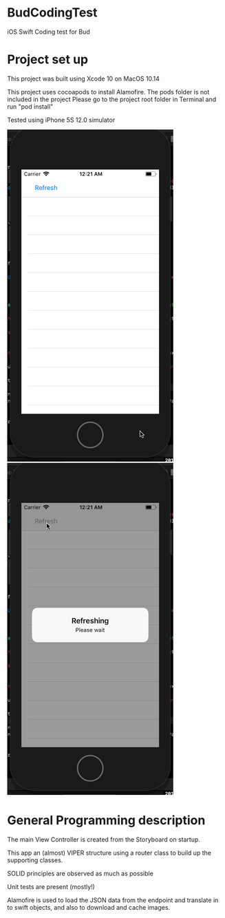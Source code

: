 # BudCodingTest

iOS Swift Coding test for Bud

# Project set up

This project was built using Xcode 10 on MacOS 10.14

This project uses cocoapods to install Alamofire. The pods folder is not included in the project
Please go to the project root folder in Terminal and run "pod install"

Tested using iPhone 5S 12.0 simulator

![alt text](https://github.com/martinogg/BudCodingTest/blob/master/20181019-2.gif "Logo Title Text 1")
![alt text](https://github.com/martinogg/BudCodingTest/blob/master/20181019-3.gif "Logo Title Text 2")

# General Programming description

The main View Controller is created from the Storyboard on startup.

This app an (almost) VIPER structure using a router class to build up the supporting classes.

SOLID principles are observed as much as possible

Unit tests are present (mostly!)

Alamofire is used to load the JSON data from the endpoint and translate in to swift objects, and also to download and cache images.
